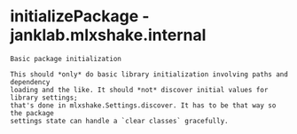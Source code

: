 # initializePackage - janklab.mlxshake.internal

```text
Basic package initialization

This should *only* do basic library initialization involving paths and dependency
loading and the like. It should *not* discover initial values for library settings;
that's done in mlxshake.Settings.discover. It has to be that way so the package
settings state can handle a `clear classes` gracefully.


```


